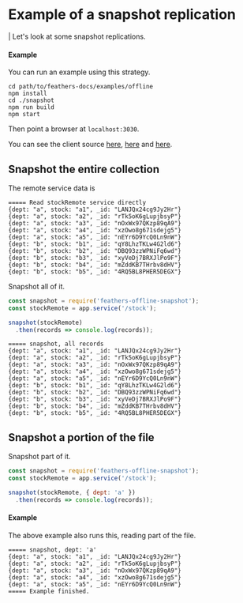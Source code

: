 # Example of a snapshot replication

| Let's look at some snapshot replications.

#### Example

You can run an example using this strategy.
```text
cd path/to/feathers-docs/examples/offline
npm install
cd ./snapshot
npm run build
npm start
```
Then point a browser at `localhost:3030`.

You can see the client source
[here](https://github.com/feathersjs/feathers-docs/blob/master/examples/offline/snapshot/client/index.js),
[here](https://github.com/feathersjs/feathers-docs/blob/master/examples/offline/snapshot/client/1-read-remote-service.js)
and [here](https://github.com/feathersjs/feathers-docs/blob/master/examples/offline/snapshot/client/2-snapshot-service.js).

## Snapshot the entire collection

The remote service data is
```text
===== Read stockRemote service directly
{dept: "a", stock: "a1", _id: "LANJQx24cg9Jy2Hr"}
{dept: "a", stock: "a2", _id: "rTk5oK6gLupjbsyP"}
{dept: "a", stock: "a3", _id: "nOxWx97QKzp89qA9"}
{dept: "a", stock: "a4", _id: "xzOwo8g671sdejg5"}
{dept: "a", stock: "a5", _id: "nEYr6D9YcQ0Ln9nW"}
{dept: "b", stock: "b1", _id: "qY8LhzTKLw4G2ld6"}
{dept: "b", stock: "b2", _id: "DBQ93zzWPNiFq6wd"}
{dept: "b", stock: "b3", _id: "xyVeDj7BRXJlPo9F"}
{dept: "b", stock: "b4", _id: "mZddKB7THrbv8dHV"}
{dept: "b", stock: "b5", _id: "4RQ5BL8PHER5DEGX"}
```

Snapshot all of it.
```js
const snapshot = require('feathers-offline-snapshot');
const stockRemote = app.service('/stock');

snapshot(stockRemote)
  .then(records => console.log(records));
```
```text
===== snapshot, all records
{dept: "a", stock: "a1", _id: "LANJQx24cg9Jy2Hr"}
{dept: "a", stock: "a2", _id: "rTk5oK6gLupjbsyP"}
{dept: "a", stock: "a3", _id: "nOxWx97QKzp89qA9"}
{dept: "a", stock: "a4", _id: "xzOwo8g671sdejg5"}
{dept: "a", stock: "a5", _id: "nEYr6D9YcQ0Ln9nW"}
{dept: "b", stock: "b1", _id: "qY8LhzTKLw4G2ld6"}
{dept: "b", stock: "b2", _id: "DBQ93zzWPNiFq6wd"}
{dept: "b", stock: "b3", _id: "xyVeDj7BRXJlPo9F"}
{dept: "b", stock: "b4", _id: "mZddKB7THrbv8dHV"}
{dept: "b", stock: "b5", _id: "4RQ5BL8PHER5DEGX"}
```

## Snapshot a portion of the file

Snapshot part of it.
```javascript
const snapshot = require('feathers-offline-snapshot');
const stockRemote = app.service('/stock');

snapshot(stockRemote, { dept: 'a' })
  .then(records => console.log(records));
```

#### Example

The above example also runs this, reading part of the file.
```text
===== snapshot, dept: 'a'
{dept: "a", stock: "a1", _id: "LANJQx24cg9Jy2Hr"}
{dept: "a", stock: "a2", _id: "rTk5oK6gLupjbsyP"}
{dept: "a", stock: "a3", _id: "nOxWx97QKzp89qA9"}
{dept: "a", stock: "a4", _id: "xzOwo8g671sdejg5"}
{dept: "a", stock: "a5", _id: "nEYr6D9YcQ0Ln9nW"}
===== Example finished.
```
